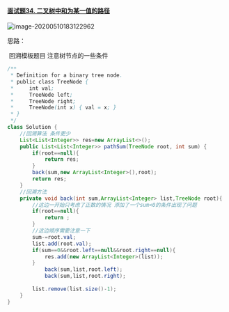 

#### [面试题34. 二叉树中和为某一值的路径](https://leetcode-cn.com/problems/er-cha-shu-zhong-he-wei-mou-yi-zhi-de-lu-jing-lcof/)

![image-20200510183122962](https://pic-go-youdaoyun-image.oss-cn-beijing.aliyuncs.com/pic-go-youdaoyun-image/20200510183124.png)

思路：

​	回溯模板题目 注意树节点的一些条件



```java
/**
 * Definition for a binary tree node.
 * public class TreeNode {
 *     int val;
 *     TreeNode left;
 *     TreeNode right;
 *     TreeNode(int x) { val = x; }
 * }
 */
class Solution {
    //回溯算法 条件更少 
    List<List<Integer>> res=new ArrayList<>();
    public List<List<Integer>> pathSum(TreeNode root, int sum) {
        if(root==null){
            return res;
        }
        back(sum,new ArrayList<Integer>(),root);
        return res;
    }
    //回溯方法
    private void back(int sum,ArrayList<Integer> list,TreeNode root){
        //这边一开始只考虑了正数的情况 添加了一个sum<0的条件出现了问题
        if(root==null){
            return ;
        }
        //这边顺序需要注意一下
        sum-=root.val;
        list.add(root.val);
        if(sum==0&&root.left==null&&root.right==null){
            res.add(new ArrayList<Integer>(list));
        }
            back(sum,list,root.left);
            back(sum,list,root.right);
        
        list.remove(list.size()-1);
    }
}
```

